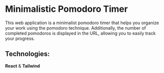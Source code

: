 # Minimalistic Pomodoro Timer

This web application is a minimalist pomodoro timer that helps you organize your work using the pomodoro technique. Additionally, the number of completed pomodoros is displayed in the URL, allowing you to easily track your progress.

## Technologies:

**React** & **Tailwind**
